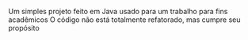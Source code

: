 Um simples projeto feito em Java usado para um trabalho para fins acadêmicos
O código não está totalmente refatorado, mas cumpre seu propósito
